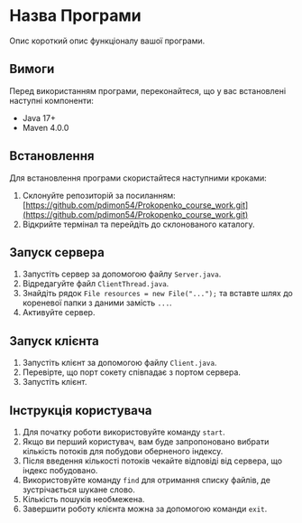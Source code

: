 # Назва Програми

Опис короткий опис функціоналу вашої програми.

## Вимоги

Перед використанням програми, переконайтеся, що у вас встановлені наступні компоненти:

- Java 17+
- Maven 4.0.0

## Встановлення

Для встановлення програми скористайтеся наступними кроками:

1. Склонуйте репозиторій за посиланням: [https://github.com/pdimon54/Prokopenko_course_work.git](https://github.com/pdimon54/Prokopenko_course_work.git)
2. Відкрийте термінал та перейдіть до склонованого каталогу.

## Запуск сервера

1. Запустіть сервер за допомогою файлу `Server.java`.
2. Відредагуйте файл `ClientThread.java`.
3. Знайдіть рядок `File resources = new File("...");` та вставте шлях до кореневої папки з даними замість `...`.
4. Активуйте сервер.

## Запуск клієнта

1. Запустіть клієнт за допомогою файлу `Client.java`.
2. Перевірте, що порт сокету співпадає з портом сервера.
3. Запустіть клієнт.

## Інструкція користувача

1. Для початку роботи використовуйте команду `start`.
2. Якщо ви перший користувач, вам буде запропоновано вибрати кількість потоків для побудови оберненого індексу.
3. Після введення кількості потоків чекайте відповіді від сервера, що індекс побудовано.
4. Використовуйте команду `find` для отримання списку файлів, де зустрічається шукане слово.
5. Кількість пошуків необмежена.
6. Завершити роботу клієнта можна за допомогою команди `exit`.
